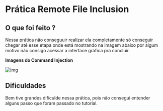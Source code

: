 # Prática Remote File Inclusion


##  O que foi feito ?
 Nessa prática não conseguuir realizar ela completamente só conseguir chegar até esse etapa onde está mostrando na imagem abaixo por algum motivo não consigo acessar a interface gráfica pra concluir.

<strong> Imagens do Command Injection</strong>

![img](https://github.com/AnttoniC/Seguranca-da-Informacao/blob/master/Img-praticas/remote.png)


## Dificuldades 

Bem tive grandes dificulde nessa prática, pois não consegui entender alguns passo que foram passado no tutorial.
